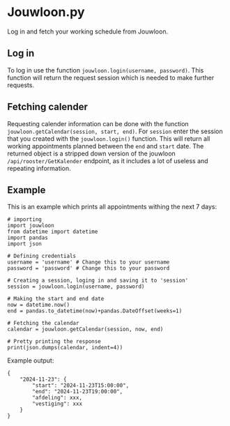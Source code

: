 # Jouwloon.py
Log in and fetch your working schedule from Jouwloon.

## Log in
To log in use the function `jouwloon.login(username, password)`.
This function will return the request session which is needed to make further requests.

## Fetching calender
Requesting calender information can be done with the function `jouwloon.getCalendar(session, start, end)`.
For `session` enter the session that you created with the `jouwloon.login()` function. This will return all working appointments planned between the `end` and `start` date. The returned object is a stripped down version of the jouwloon `/api/rooster/GetKalender` endpoint, as it includes a lot of useless and repeating information.

## Example
This is an example which prints all appointments withing the next 7 days:
```
# importing
import jouwloon
from datetime import datetime
import pandas
import json

# Defining credentials
username = 'username' # Change this to your username
password = 'password' # Change this to your password

# Creating a session, loging in and saving it to 'session'
session = jouwloon.login(username, password)

# Making the start and end date
now = datetime.now()
end = pandas.to_datetime(now)+pandas.DateOffset(weeks=1)

# Fetching the calendar
calendar = jouwloon.getCalendar(session, now, end)

# Pretty printing the response
print(json.dumps(calendar, indent=4))
```
Example output:
```
{
    "2024-11-23": {
        "start": "2024-11-23T15:00:00",
        "end": "2024-11-23T19:00:00",
        "afdeling": xxx,
        "vestiging": xxx
    }
}
```
